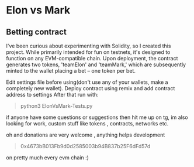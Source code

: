 # Elon vs Mark
## Betting contract
I've been curious about experimenting with Solidity, so I created this project. While primarily intended for fun on testnets, it's designed to function on any EVM-compatible chain. Upon deployment, the contract generates two tokens, 'teamElon' and 'teamMark,' which are subsequently minted to the wallet placing a bet – one token per bet.

Edit settings file before using(don't use any of your wallets, make a completely new wallet).
Deploy contract using remix and add contract address to settings 
After that run with:
>python3 ElonVsMark-Tests.py


if anyone have some questions or suggestions then hit me up on tg, im also looking for work, custom stuff like tokens , contracts, networks etc.


oh and donations are very welcome , anything helps development
>0x4673bB013Fb9d0d2585003b94B837b25F6dFd57d


on pretty much every evm chain :)
